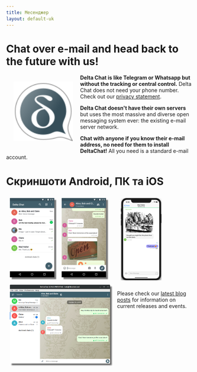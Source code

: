 ```yaml
---
title: Месенджер
layout: default-uk
---
```




<!-- GENERATED FILE -- DO NOT EDIT -->



# Chat over e-mail and head back to the future with us!

<img src="../assets/logos/delta-chat.svg" width="160" style="float: left; margin: 20px;" />

**Delta Chat is like Telegram or Whatsapp but without the tracking or central control.**
Delta Chat does not need your phone number. Check out our [privacy statement](gdpr).

**Delta Chat doesn't have their own servers** but uses the most massive and diverse open messaging 
system ever: the existing e-mail server network.

**Chat with anyone if you know their e-mail address, no need for them to install DeltaChat!** 
All you need is a standard e-mail account.


# Скриншоти Android, ПК та iOS

<img src="../assets/blog/2019-01-chatlist.png" width="120" 
style="float: left; margin: 10px;display: block;box-shadow: 5px 5px 2px #777;" />
<img src="../assets/blog/2019-01-chat.png" width="120" 
style="float: left; margin: 10px;display: block;box-shadow: 5px 5px 2px #777;" />

<img src="../assets/blog/desktop-screenshot.png" width="280" style="float:left; margin: 10px" />

<img src="../assets/blog/ios_screenshot_chat_view.png" width="110" style="margin: 10px" />

Please check our [latest blog posts](blog)
for information on current releases and events. 

